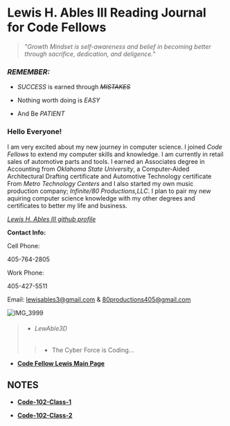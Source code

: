 # Lewis H. Ables III Reading Journal for Code Fellows

> *"Growth Mindset is self-awareness and belief in becoming better through sacrifice, dedication, and deligence."*

### _REMEMBER:_ 

- _SUCCESS_ is earned through ~~_MISTAKES_~~

- Nothing worth doing is _EASY_

- And Be _PATIENT_

### Hello Everyone!

I am very excited about my new journey in computer science. I joined _Code Fellows_ to extend my computer skills and knowledge. 
I am currently in retail sales of automotive parts and tools. I earned an Associates degree in Accounting from _Oklahoma State University_, a Computer-Aided Architectural Drafting certificate and Automotive Technology certificate From _Metro Technology Centers_ and I also started my own music production company; _Infinite/80 Productions,LLC_. I plan to pair my new aquiring computer science knowledge with my other degrees and certificates to better my life and business.

*[Lewis H. Ables III github profile](https://github.com/Lewable3d)*

 **Contact Info:**
 
 Cell Phone: 
 
 405-764-2805

 Work Phone: 
 
 405-427-5511
 
 Email:  lewisables3@gmail.com & 80productions405@gmail.com

 ![IMG_3999](https://github.com/Lewable3d/reading-notes/assets/152819406/1c88fb87-f47c-47b2-aa54-0d0d517fb358)

> * ###### *LewAble3D*
>
> > * The Cyber Force is Coding...

- **[Code Fellow Lewis Main Page](https://lewable3d.github.io/Reading-Notes/)**

## NOTES

- **[Code-102-Class-1](https://lewable3d.github.io/Reading-Notes/Class01)**

- **[Code-102-Class-2](https://lewable3d.github.io/Reading-Notes/Class02)**



